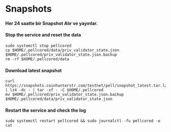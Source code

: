 # Snapshots

#### Her 24 saatte bir Snapshot Alır ve yayınlar. <a href="#stop-the-service-and-reset-the-data" id="stop-the-service-and-reset-the-data"></a>

#### Stop the service and reset the data <a href="#stop-the-service-and-reset-the-data" id="stop-the-service-and-reset-the-data"></a>

```
sudo systemctl stop pellcored
cp $HOME/.pellcored/data/priv_validator_state.json $HOME/.pellcored/priv_validator_state.json.backup
rm -rf $HOME/.pellcored/data
```

#### Download latest snapshot <a href="#download-latest-snapshot" id="download-latest-snapshot"></a>

```
curl https://snapshots.coinhunterstr.com/testnet/pell/snapshot_latest.tar.lz4 | lz4 -dc - | tar -xf - -C $HOME/.pellcored
mv $HOME/.pellcored/priv_validator_state.json.backup $HOME/.pellcored/data/priv_validator_state.json
```

#### Restart the service and check the log <a href="#restart-the-service-and-check-the-log" id="restart-the-service-and-check-the-log"></a>

```
sudo systemctl restart pellcored && sudo journalctl -fu pellcored -o cat
```

